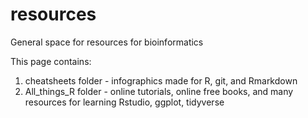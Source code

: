 # resources
General space for resources for bioinformatics 

This page contains:

1) cheatsheets folder - infographics made for R, git, and Rmarkdown
2) All_things_R folder - online tutorials, online free books, and many resources for learning Rstudio, ggplot, tidyverse
